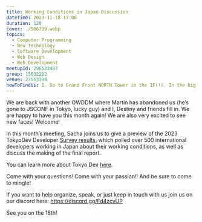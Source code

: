 ```yaml
---
title: Working Conditions in Japan Discussion
dateTime: 2023-11-18 17:00
duration: 120
cover: ./506739.webp
topics:
  - Computer Programming
  - New Technology
  - Software Development
  - Web Design
  - Web Development
meetupId: 296533487
group: 15632202
venue: 27553394
howToFindUs: 1. Go to Grand Front NORTH Tower in the 1F(!). In the big space, behind Tully's go to Tower C (business area) and enter the Elevator to 16F. From there, go towards the end of the hall.
---
```


We are back with another OWDDM where Martin has abandoned us (he’s gone to JSCONF in Tokyo, lucky guy) and I, Destiny and friends fill in. We are happy to have you this month again! We are also very excited to see new faces! Welcome!

In this month’s meeting, Sacha joins us to give a preview of the 2023 TokyoDev Developer [Survey results](https://tokyodev-results.onrender.com/en-US/), which polled over 500 international developers working in Japan about their working conditions, as well as discuss the making of the final report.

You can learn more about Tokyo Dev [here](https://tokyodev.com/).

Come with your questions! Come with your passion!! And be sure to come to mingle!

If you want to help organize, speak, or just keep in touch with us join us on our discord here: https://discord.gg/Fd4zcvUP

See you on the 18th!
